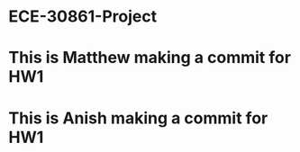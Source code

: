 # ECE-30861-Project
# This is Matthew making a commit for HW1
# This is Anish making a commit for HW1